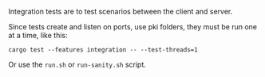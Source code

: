 Integration tests are to test scenarios between the client and server. 

Since tests create and listen on ports, use pki folders, they must be run one at a time, like this:

```
cargo test --features integration -- --test-threads=1
```

Or use the `run.sh` or `run-sanity.sh` script.


